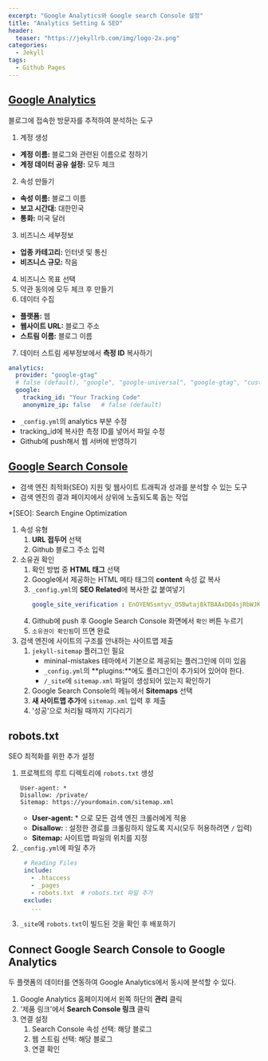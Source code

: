 ```yaml
---
excerpt: "Google Analytics와 Google search Console 설정"
title: "Analytics Setting & SEO"
header:
  teaser: "https://jekyllrb.com/img/logo-2x.png"
categories:
  - Jekyll
tags:
  - Github Pages
---
```


## <a href="https://analytics.google.com/analytics/web/provision/?authuser=0#/provision" target="_blank">Google Analytics</a>

블로그에 접속한 방문자를 추적하여 분석하는 도구

1. 계정 생성
  - **계정 이름:** 블로그와 관련된 이름으로 정하기
  - **계정 데이터 공유 설정:** 모두 체크
2. 속성 만들기
  - **속성 이름:** 블로그 이름
  - **보고 시간대:** 대한민국
  - **통화:** 미국 달러
3. 비즈니스 세부정보
  - **업종 카테고리:** 인터넷 및 통신
  - **비즈니스 규모:** 작음
4. 비즈니스 목표 선택
5. 약관 동의에 모두 체크 후 만들기
6. 데이터 수집
  - **플랫폼:** 웹
  - **웹사이트 URL:** 블로그 주소
  - **스트림 이름:** 블로그 이름
7. 데이터 스트림 세부정보에서 **측정 ID** 복사하기   

```yml
analytics:
  provider: "google-gtag"
  # false (default), "google", "google-universal", "google-gtag", "custom"
  google:
    tracking_id: "Your Tracking Code"
    anonymize_ip: false   # false (default)
```
- `_config.yml`의 analytics 부분 수정
- tracking_id에 복사한 측정 ID를 넣어서 파일 수정
- Github에 push해서 웹 서버에 반영하기

## <a href="https://search.google.com/search-console/welcome?hl=ko&utm_source=wmx&utm_medium=deprecation-pane&utm_content=home" target="_blank">Google Search Console</a>

- 검색 엔진 최적화(SEO) 지원 및 웹사이트 트래픽과 성과를 분석할 수 있는 도구
- 검색 엔진의 결과 페이지에서 상위에 노출되도록 돕는 작업

*[SEO]: Search Engine Optimization

1. 속성 유형
   1. **URL 접두어** 선택
   2. Github 블로그 주소 입력
2. 소유권 확인
   1. 확인 방법 중 **HTML 태그** 선택
   2. Google에서 제공하는 HTML 메타 태그의 **content** 속성 값 복사
   3. `_config.yml`의 **SEO Related**에 복사한 값 붙여넣기
       ```yml
       google_site_verification : EnOYENSsmtyv_O5Bwtaj8kTBAAxDQ4sjRbWJKT8tYjs
       ```
   4. Github에 push 후 Google Search Console 화면에서 `확인` 버튼 누르기
   5. `소유권이 확인됨`이 뜨면 완료
3. 검색 엔진에 사이트의 구조를 안내하는 사이트맵 제출
   1. `jekyll-sitemap` 플러그인 필요
      - mininal-mistakes 테마에서 기본으로 제공되는 플러그인에 이미 있음
      - `_config.yml`의 **plugins:**에도 플러그인이 추가되어 있어야 한다.
      - `/_site`에 `sitemap.xml` 파일이 생성되어 있는지 확인하기
   2. Google Search Console의 메뉴에서 **Sitemaps** 선택
   3. **새 사이트맵 추가**에 `sitemap.xml` 입력 후 제출
   4. '성공'으로 처리될 때까지 기다리기

## robots.txt

SEO 최적화를 위한 추가 설정

1. 프로젝트의 루트 디렉토리에 `robots.txt` 생성
    ```
    User-agent: *
    Disallow: /private/
    Sitemap: https://yourdomain.com/sitemap.xml
    ```
    - **User-agent:** \* 으로 모든 검색 엔진 크롤러에게 적용
    - **Disallow:** : 설정한 경로를 크롤링하지 않도록 지시(모두 허용하려면 `/` 입력)
    - **Sitemap:** 사이트맵 파일의 위치를 지정
2. `_config.yml`에 파일 추가   
    ```yml
     # Reading Files
     include:
       - .htaccess
       - _pages
       - robots.txt  # robots.txt 파일 추가
     exclude:
       ...
    ```
3. `_site`에 `robots.txt`이 빌드된 것을 확인 후 배포하기

## Connect Google Search Console to Google Analytics

두 플랫폼의 데이터를 연동하여 Google Analytics에서 동시에 분석할 수 있다.

1. Google Analytics 홈페이지에서 왼쪽 하단의 **관리** 클릭
2. '제품 링크'에서 **Search Console 링크** 클릭
3. 연결 설정
   1. Search Console 속성 선택: 해당 블로그
   2. 웹 스트림 선택: 해당 블로그
   3. 연결 확인